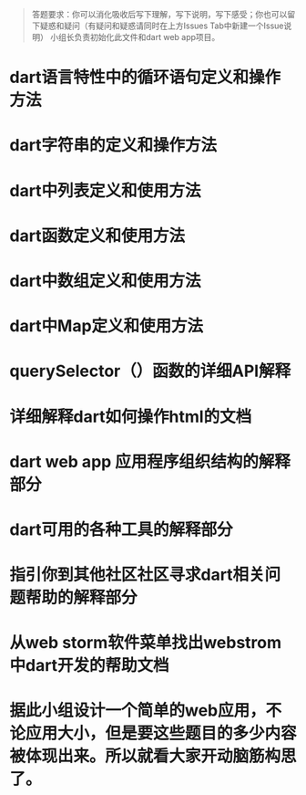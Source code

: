 >答题要求：你可以消化吸收后写下理解，写下说明，写下感受；你也可以留下疑惑和疑问（有疑问和疑惑请同时在上方Issues Tab中新建一个Issue说明）
>小组长负责初始化此文件和dart web app项目。  

#  dart语言特性中的循环语句定义和操作方法   
#  dart字符串的定义和操作方法
# dart中列表定义和使用方法
# dart函数定义和使用方法
# dart中数组定义和使用方法
# dart中Map定义和使用方法 
# querySelector（）函数的详细API解释 
# 详细解释dart如何操作html的文档 
# dart web app 应用程序组织结构的解释部分 
# dart可用的各种工具的解释部分 
# 指引你到其他社区社区寻求dart相关问题帮助的解释部分 
# 从web storm软件菜单找出webstrom 中dart开发的帮助文档
# 据此小组设计一个简单的web应用，不论应用大小，但是要这些题目的多少内容被体现出来。所以就看大家开动脑筋构思了。

